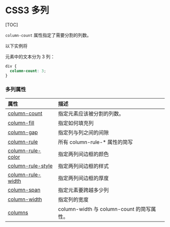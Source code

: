 # CSS3 多列

[TOC]

`column-count` 属性指定了需要分割的列数。

以下实例将 <div> 元素中的文本分为 3 列：

```css
div {
  column-count: 3;
}
```

### 多列属性

| 属性                                                                              | 描述                                      |
| :-------------------------------------------------------------------------------- | :---------------------------------------- |
| [column-count](https://www.runoob.com/cssref/css3-pr-column-count.html)           | 指定元素应该被分割的列数。                |
| [column-fill](https://www.runoob.com/cssref/css3-pr-column-fill.html)             | 指定如何填充列                            |
| [column-gap](https://www.runoob.com/cssref/css3-pr-column-gap.html)               | 指定列与列之间的间隙                      |
| [column-rule](https://www.runoob.com/cssref/css3-pr-column-rule.html)             | 所有 column-rule-\* 属性的简写            |
| [column-rule-color](https://www.runoob.com/cssref/css3-pr-column-rule-color.html) | 指定两列间边框的颜色                      |
| [column-rule-style](https://www.runoob.com/cssref/css3-pr-column-rule-style.html) | 指定两列间边框的样式                      |
| [column-rule-width](https://www.runoob.com/cssref/css3-pr-column-rule-width.html) | 指定两列间边框的厚度                      |
| [column-span](https://www.runoob.com/cssref/css3-pr-column-span.html)             | 指定元素要跨越多少列                      |
| [column-width](https://www.runoob.com/cssref/css3-pr-column-width.html)           | 指定列的宽度                              |
| [columns](https://www.runoob.com/cssref/css3-pr-columns.html)                     | column-width 与 column-count 的简写属性。 |

